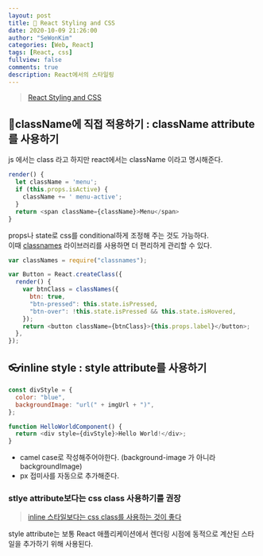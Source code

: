 ```yaml
---
layout: post
title: 🎨 React Styling and CSS
date: 2020-10-09 21:26:00
author: "SeWonKim"
categories: [Web, React]
tags: [React, css]
fullview: false
comments: true
description: React에서의 스타일링
---
```


> [React Styling and CSS](https://ko.reactjs.org/docs/faq-styling.html)

## 👚className에 직접 적용하기 : className attribute를 사용하기

js 에서는 class 라고 하지만 react에서는 className 이라고 명시해준다.

```javascript
render() {
  let className = 'menu';
  if (this.props.isActive) {
    className += ' menu-active';
  }
  return <span className={className}>Menu</span>
}
```

props나 state로 css를 conditional하게 조정해 주는 것도 가능하다.  
이때 [classnames](https://www.npmjs.com/package/classnames#usage-with-reactjs) 라이브러리를 사용하면 더 편리하게 관리할 수 있다.

```javascript
var classNames = require("classnames");

var Button = React.createClass({
  render() {
    var btnClass = classNames({
      btn: true,
      "btn-pressed": this.state.isPressed,
      "btn-over": !this.state.isPressed && this.state.isHovered,
    });
    return <button className={btnClass}>{this.props.label}</button>;
  },
});
```

## 👓inline style : style attribute를 사용하기

```javascript
const divStyle = {
  color: "blue",
  backgroundImage: "url(" + imgUrl + ")",
};

function HelloWorldComponent() {
  return <div style={divStyle}>Hello World!</div>;
}
```

- camel case로 작성해주어야한다. (background-image 가 아니라 backgroundImage)
- px 접미사를 자동으로 추가해준다.

### stlye attribute보다는 css class 사용하기를 권장

> [inline 스타일보다는 css class를 사용하는 것이 좋다](https://ko.reactjs.org/docs/dom-elements.html#style)

style attribute는 보통 React 애플리케이션에서 렌더링 시점에 동적으로 계산된 스타일을 추가하기 위해 사용된다.
